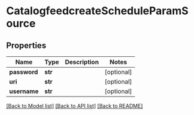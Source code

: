 # CatalogfeedcreateScheduleParamSource

## Properties
Name | Type | Description | Notes
------------ | ------------- | ------------- | -------------
**password** | **str** |  | [optional] 
**uri** | **str** |  | [optional] 
**username** | **str** |  | [optional] 

[[Back to Model list]](../README.md#documentation-for-models) [[Back to API list]](../README.md#documentation-for-api-endpoints) [[Back to README]](../README.md)

